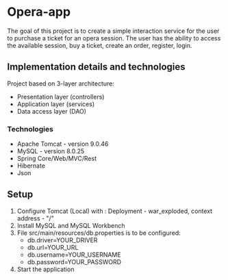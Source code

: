 # Opera-app
 The goal of this project is to create a simple interaction service for the user to purchase a ticket for an opera session. 
 The user has the ability to access the available session, buy a ticket, create an order, register, login.

## Implementation details and technologies
Project based on 3-layer architecture:
- Presentation layer (controllers)
- Application layer (services)
- Data access layer (DAO)

### Technologies
* Apache Tomcat - version 9.0.46
* MySQL - version 8.0.25
* Spring Core/Web/MVC/Rest
* Hibernate
* Json

## Setup
1. Configure Tomcat (Local) with : Deployment - war_exploded, context address - "/"
2. Install MySQL and MySQL Workbench
3. File src/main/resources/db.properties is to be configured:
   - db.driver=YOUR_DRIVER
   - db.url=YOUR_URL
   - db.username=YOUR_USERNAME
   - db.password=YOUR_PASSWORD   
4. Start the application
